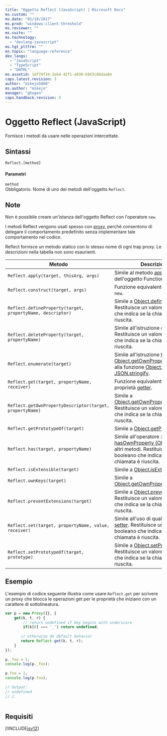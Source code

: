 ```yaml
---
title: "Oggetto Reflect (JavaScript) | Microsoft Docs"
ms.custom: ""
ms.date: "01/18/2017"
ms.prod: "windows-client-threshold"
ms.reviewer: ""
ms.suite: ""
ms.technology: 
  - "devlang-javascript"
ms.tgt_pltfrm: ""
ms.topic: "language-reference"
dev_langs: 
  - "JavaScript"
  - "TypeScript"
  - "DHTML"
ms.assetid: 1df74f34-2eb4-42f1-a930-b943c86daa0e
caps.latest.revision: 3
author: "mikejo5000"
ms.author: "mikejo"
manager: "ghogen"
caps.handback.revision: 3
---
```

# Oggetto Reflect (JavaScript)
Fornisce i metodi da usare nelle operazioni intercettate.  
  
## Sintassi  
  
```  
Reflect.[method]  
```  
  
#### Parametri  
 `method`  
 Obbligatorio.  Nome di uno dei metodi dell'oggetto `Reflect`.  
  
## Note  
 Non è possibile creare un'istanza dell'oggetto Reflect con l'operatore `new`.  
  
 I metodi Reflect vengono usati spesso con [proxy](../../javascript/reference/proxy-object-javascript.md), perché consentono di delegare il comportamento predefinito senza implementare tale comportamento nel codice.  
  
 Reflect fornisce un metodo statico con lo stesso nome di ogni trap proxy.  Le descrizioni nella tabella non sono esaurienti.  
  
|Metodo|Descrizione|  
|------------|-----------------|  
|`Reflect.apply(target, thisArg, args)`|Simile al metodo [apply](../../javascript/reference/apply-method-function-javascript.md) dell'oggetto Function.|  
|`Reflect.construct(target, args)`|Funzione equivalente all'operatore `new`.|  
|`Reflect.defineProperty(target, propertyName, descriptor)`|Simile a [Object.defineProperty](../../javascript/reference/object-defineproperty-function-javascript.md).  Restituisce un valore booleano che indica se la chiamata è riuscita.|  
|`Reflect.deleteProperty(target, propertyName)`|Simile all'istruzione `delete`.  Restituisce un valore booleano che indica se la chiamata è riuscita.|  
|`Reflect.enumerate(target)`|Simile all'istruzione [for…in](../../javascript/reference/for-dot-dot-dot-in-statement-javascript.md), a [Object.getOwnPropertySymbols](../../javascript/reference/object-getownpropertysymbols-function-javascript.md), alla funzione [Object.keys](../../javascript/reference/object-keys-function-javascript.md) e a [JSON.stringify](../../javascript/reference/json-stringify-function-javascript.md).|  
|`Reflect.get(target, propertyName, receiver)`|Funzione equivalente per tutte le proprietà [getter](../../javascript/creating-objects-javascript.md).|  
|`Reflect.getOwnPropertyDescriptor(target, propertyName)`|Simile a [Object.getOwnPropertyDescriptor](../../javascript/reference/object-getownpropertydescriptor-function-javascript.md).  Restituisce un valore booleano che indica se la chiamata è riuscita.|  
|`Reflect.getPrototypeOf(target)`|Simile a [Object.getPrototypeOf](../../javascript/reference/object-getprototypeof-function-javascript.md).|  
|`Reflect.has(target, propertyName)`|Simile all'operatore `in`, a [Metodo hasOwnProperty \(Object\)](../../javascript/reference/hasownproperty-method-object-javascript.md) e ad altri metodi.  Restituisce un valore booleano che indica se la chiamata è riuscita.|  
|`Reflect.isExtensible(target)`|Simile a [Object.isExtensible](../../javascript/reference/object-isextensible-function-javascript.md).|  
|`Reflect.ownKeys(target)`|Simile a [Object.getOwnPropertyNames](../../javascript/reference/object-getownpropertynames-function-javascript.md).|  
|`Reflect.preventExtensions(target)`|Simile a [Object.preventExtensions](../../javascript/reference/object-preventextensions-function-javascript.md).  Restituisce un valore booleano che indica se la chiamata è riuscita.|  
|`Reflect.set(target, propertyName, value, receiver)`|Simile all'uso di qualsiasi proprietà [setter](../../javascript/creating-objects-javascript.md).  Restituisce un valore booleano che indica se la chiamata è riuscita.|  
|`Reflect.setPrototypeOf(target, prototype)`|Simile a [Object.setPrototypeOf](../../javascript/reference/object-setprototypeof-function-javascript.md).  Restituisce un valore booleano che indica se la chiamata è riuscita.|  
  
## Esempio  
 L'esempio di codice seguente illustra come usare `Reflect.get` per scrivere un proxy che blocca le operazioni get per le proprietà che iniziano con un carattere di sottolineatura.  
  
```javascript  
var p = new Proxy({}, {  
    get(k, t, r) {  
        // return undefined if key begins with underscore  
        if(k[0] === '_') return undefined;  
  
       // otherwise do default behavior  
       return Reflect.get(k, t, r);  
    }  
});  
  
p._foo = 1;  
console.log(p._foo);  
  
p.foo = 1;  
console.log(p.foo);  
  
// Output:  
// undefined  
// 1  
  
```  
  
## Requisiti  
 [!INCLUDE[jsv12](../../javascript/reference/includes/jsv12-md.md)]